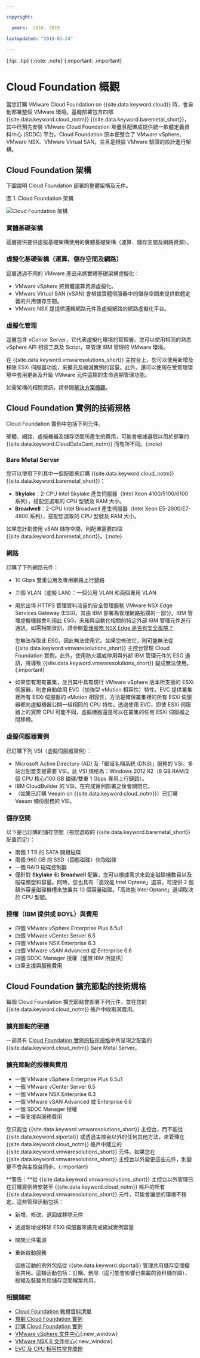 ```yaml
---

copyright:

  years:  2016, 2019

lastupdated: "2019-01-24"

---
```


{:tip: .tip}
{:note: .note}
{:important: .important}

# Cloud Foundation 概觀

當您訂購 VMware Cloud Foundation on {{site.data.keyword.cloud}} 時，會自動部署整個 VMware 環境。基礎部署包含四部 {{site.data.keyword.cloud_notm}} {{site.data.keyword.baremetal_short}}，其中已預先安裝 VMware Cloud Foundation 堆疊且配置成提供統一軟體定義資料中心 (SDDC) 平台。Cloud Foundation 原本便整合了 VMware vSphere、VMware NSX、VMware Virtual SAN，並且是根據 VMware 驗證的設計進行架構。

## Cloud Foundation 架構

下圖說明 Cloud Foundation 部署的整體架構及元件。

圖 1. Cloud Foundation 架構

![Cloud Foundation 架構](sd_architecture.svg "Cloud Foundation 架構")

### 實體基礎架構

這層提供要供虛擬基礎架構使用的實體基礎架構（運算、儲存空間及網路資源）。

### 虛擬化基礎架構（運算、儲存空間及網路）

這層透過不同的 VMware 產品來將實體基礎架構虛擬化：
* VMware vSphere 將實體運算資源虛擬化。
* VMware Virtual SAN (vSAN) 會根據實體伺服器中的儲存空間來提供軟體定義的共用儲存空間。
* VMware NSX 是提供邏輯網路元件及虛擬網路的網路虛擬化平台。

### 虛擬化管理

這層包含 vCenter Server，它代表虛擬化環境的管理層。您可以使用相同的熟悉 vSphere API 相容工具及 Script，來管理 IBM 管理的 VMware 環境。

在 {{site.data.keyword.vmwaresolutions_short}} 主控台上，您可以使用新增及移除 ESXi 伺服器功能，來擴充及縮減實例的容量。此外，還可以使用在受管理環境中套用更新及升級 VMware 元件這類的生命週期管理功能。

如需架構的相關資訊，請參閱[解決方案概觀](/docs/services/vmwaresolutions/archiref/solution/solution_overview.html)。

## Cloud Foundation 實例的技術規格

Cloud Foundation 實例中包括下列元件。

硬體、網路、虛擬機器及儲存空間所產生的費用，可能會根據選取以用於部署的 {{site.data.keyword.CloudDataCent_notm}} 而有所不同。{:note}

### Bare Metal Server

您可以使用下列其中一個配置來訂購 {{site.data.keyword.cloud_notm}} {{site.data.keyword.baremetal_short}}：
*  **Skylake**：2-CPU Intel Skylake 產生伺服器（Intel Xeon 4100/5100/6100 系列），搭配您選取的 CPU 型號及 RAM 大小。   
*  **Broadwell**：2-CPU Intel Broadwell 產生伺服器（Intel Xeon E5-2600/E7-4800 系列），搭配您選取的 CPU 型號及 RAM 大小。

如果您計劃使用 vSAN 儲存空間，則配置需要四個 {{site.data.keyword.baremetal_short}}。{:note}

### 網路

訂購了下列網路元件：
* 10 Gbps 雙重公用及專用網路上行鏈路
* 三個 VLAN（虛擬 LAN）：一個公用 VLAN 和兩個專用 VLAN
* 用於出埠 HTTPS 管理資料流量的安全管理服務 VMware NSX Edge Services Gateway (ESG)，其由 IBM 部署為管理網路拓撲的一部分。IBM 管理虛擬機器會利用此 ESG，來和與自動化相關的特定外部 IBM 管理元件進行通訊。如需相關資訊，請參閱[管理服務 NSX Edge 是否有安全風險？](/docs/services/vmwaresolutions/vmonic/faq.html#does-the-management-services-nsx-edge-pose-a-security-risk-)

  您無法存取此 ESG，因此無法使用它。如果您修改它，則可能無法從 {{site.data.keyword.vmwaresolutions_short}} 主控台管理 Cloud Foundation 實例。此外，使用防火牆或停用與外部 IBM 管理元件的 ESG 通訊，將導致 {{site.data.keyword.vmwaresolutions_short}} 變成無法使用。
{:important}

* 如果您有現有叢集，並且其中具有現行 VMware vSphere 版本所支援的 ESXi 伺服器，則會自動啟用 EVC（加強型 vMotion 相容性）特性。EVC 提供叢集裡所有 ESXi 伺服器的 vMotion 相容性，方法是確保叢集裡的所有 ESXi 伺服器都向虛擬機器公開一組相同的 CPU 特性。透過使用 EVC，即使 ESXi 伺服器上的實際 CPU 可能不同，虛擬機器還是可以在叢集的任何 ESXi 伺服器之間移轉。

### 虛擬伺服器實例

已訂購下列 VSI（虛擬伺服器實例）：
* Microsoft Active Directory (AD) 及「網域名稱系統 (DNS)」服務的 VSI。多站台配置支援需要 VSI。此 VSI 規格為：Windows 2012 R2（8 GB RAM/2 個 CPU 核心/100 GB 磁碟/雙重 1 Gbps 專用上行鏈路）。
* IBM CloudBuilder 的 VSI，在完成實例部署之後會關閉它。
* （如果已訂購 Veeam on {{site.data.keyword.cloud_notm}}）已訂購 Veeam 備份服務的 VSI。

### 儲存空間

以下是已訂購的儲存空間（視您選取的 {{site.data.keyword.baremetal_short}} 配置而定）：
* 兩個 1 TB 的 SATA 開機磁碟
* 兩個 960 GB 的 SSD（固態磁碟）快取磁碟
* 一個 RAID 磁碟控制器
* 僅針對 **Skylake** 和 **Broadwell** 配置，您可以根據需求來設定磁碟機數目以及磁碟類型和容量。同時，您也具有「高效能 Intel Optane」選項，可提供 2 個額外容量磁碟機槽來放置共 10 個容量磁碟。「高效能 Intel Optane」選項取決於 CPU 型號。

### 授權（IBM 提供或 BOYL）與費用

* 四個 VMware vSphere Enterprise Plus 6.5u1
* 四個 VMware vCenter Server 6.5
* 四個 VMware NSX Enterprise 6.3
* 四個 VMware vSAN Advanced 或 Enterprise 6.6
* 四個 SDDC Manager 授權（僅限 IBM 所提供）
* 四筆支援與服務費用

## Cloud Foundation 擴充節點的技術規格

每個 Cloud Foundation 擴充節點會部署下列元件，並在您的 {{site.data.keyword.cloud_notm}} 帳戶中收取其費用。

### 擴充節點的硬體

一部具有 [Cloud Foundation 實例的技術規格](/docs/services/vmwaresolutions/sddc/sd_cloudfoundationoverview.html#technical-specifications-for-cloud-foundation-instances)中所呈現之配置的 {{site.data.keyword.cloud_notm}} Bare Metal Server。

### 擴充節點的授權與費用

* 一個 VMware vSphere Enterprise Plus 6.5u1
* 一個 VMware vCenter Server 6.5
* 一個 VMware NSX Enterprise 6.3
* 一個 VMware vSAN Advanced 或 Enterprise 6.6
* 一個 SDDC Manager 授權
* 一筆支援與服務費用

您只能從 {{site.data.keyword.vmwaresolutions_short}} 主控台，而不能從 {{site.data.keyword.slportal}} 或透過主控台以外的任何其他方法，來管理在 {{site.data.keyword.cloud_notm}} 帳戶中建立的 {{site.data.keyword.vmwaresolutions_short}} 元件。如果您在 {{site.data.keyword.vmwaresolutions_short}} 主控台以外變更這些元件，則變更不會與主控台同步。{:important}

**警告：**從 {{site.data.keyword.vmwaresolutions_short}} 主控台以外管理已在訂購實例時安裝至 {{site.data.keyword.cloud_notm}} 帳戶的所有 {{site.data.keyword.vmwaresolutions_short}} 元件，可能會讓您的環境不穩定。這些管理活動包括：
*  新增、修改、退回或移除元件
*  透過新增或移除 ESXi 伺服器來擴充或縮減實例容量
*  關閉元件電源
*  重新啟動服務

   這些活動的例外包括從 {{site.data.keyword.slportal}} 管理共用儲存空間檔案共用。這類活動包括：訂購、刪除（這可能會影響已裝載的資料儲存庫）、授權及裝載共用儲存空間檔案共用。

### 相關鏈結

* [Cloud Foundation 軟體資料清單](/docs/services/vmwaresolutions/sddc/sd_bom.html)
* [規劃 Cloud Foundation 實例](/docs/services/vmwaresolutions/sddc/sd_planning.html)
* [訂購 Cloud Foundation 實例](/docs/services/vmwaresolutions/sddc/sd_orderinginstance.html)
* [VMware vSphere 文件中心](https://pubs.vmware.com/vsphere-60/index.jsp){:new_window}
* [VMware NSX 6 文件中心](https://pubs.vmware.com/NSX-6/index.jsp){:new_window}
* [EVC 及 CPU 相容性常見問題](https://kb.vmware.com/s/article/1005764)
